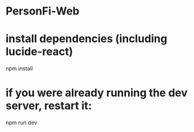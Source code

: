 # PersonFi-Web

# install dependencies (including lucide-react)
npm install

# if you were already running the dev server, restart it:
npm run dev
